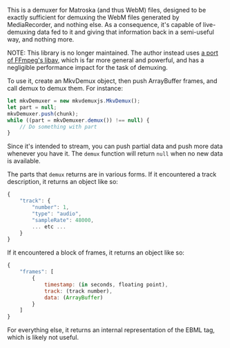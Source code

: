 This is a demuxer for Matroska (and thus WebM) files, designed to be exactly
sufficient for demuxing the WebM files generated by MediaRecorder, and nothing
else. As a consequence, it's capable of live-demuxing data fed to it and giving
that information back in a semi-useful way, and nothing more.

NOTE: This library is no longer maintained. The author instead uses [a port of
FFmpeg's libav](https://github.com/Yahweasel/libav.js/), which is far more
general and powerful, and has a negligible performance impact for the task of
demuxing.

To use it, create an MkvDemux object, then push ArrayBuffer frames, and call
demux to demux them. For instance:

```javascript
let mkvDemuxer = new mkvdemuxjs.MkvDemux();
let part = null;
mkvDemuxer.push(chunk);
while ((part = mkvDemuxer.demux()) !== null) {
    // Do something with part
}
```

Since it's intended to stream, you can push partial data and push more data
whenever you have it. The `demux` function will return `null` when no new data
is available.

The parts that `demux` returns are in various forms. If it encountered a track
description, it returns an object like so:

```javascript
{
    "track": {
        "number": 1,
        "type": "audio",
        "sampleRate": 48000,
        ... etc ...
    }
}
```

If it encountered a block of frames, it returns an object like so:

```javascript
{
    "frames": [
        {
            timestamp: (in seconds, floating point),
            track: (track number),
            data: (ArrayBuffer)
        }
    ]
}
```

For everything else, it returns an internal representation of the EBML tag,
which is likely not useful.
